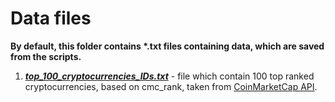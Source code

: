 # Data files
<b>By default, this folder contains *.txt files containing data, which are saved from the scripts.</b>

1. <b><em>[top_100_cryptocurrencies_IDs.txt](top_100_cryptocurrencies_IDs.txt)</b></em> - file which contain 100 top ranked cryptocurrencies,  based on cmc_rank, taken from [CoinMarketCap API](https://coinmarketcap.com/api/).